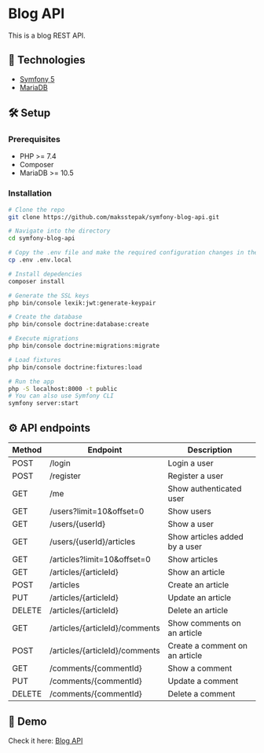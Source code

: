 # Blog API

This is a blog REST API.

## 🔧 Technologies

- [Symfony 5](https://symfony.com/)
- [MariaDB](https://mariadb.org/)

## 🛠️ Setup

### Prerequisites

- PHP >= 7.4
- Composer
- MariaDB >= 10.5

### Installation

```bash
# Clone the repo
git clone https://github.com/maksstepak/symfony-blog-api.git

# Navigate into the directory
cd symfony-blog-api

# Copy the .env file and make the required configuration changes in the .env.local file
cp .env .env.local

# Install depedencies
composer install

# Generate the SSL keys
php bin/console lexik:jwt:generate-keypair

# Create the database
php bin/console doctrine:database:create

# Execute migrations
php bin/console doctrine:migrations:migrate

# Load fixtures
php bin/console doctrine:fixtures:load

# Run the app
php -S localhost:8000 -t public
# You can also use Symfony CLI
symfony server:start
```

## ⚙️ API endpoints

<table>
    <thead>
        <tr>
            <th>Method</th>
            <th>Endpoint</th>
            <th>Description</th>
        </tr>
    </thead>
    <tbody>
        <tr>
            <td>POST</td>
            <td>/login</td>
            <td>Login a user</td>
        </tr>
        <tr>
            <td>POST</td>
            <td>/register</td>
            <td>Register a user</td>
        </tr>
        <tr>
            <td>GET</td>
            <td>/me</td>
            <td>Show authenticated user</td>
        </tr>
        <tr>
            <td>GET</td>
            <td>/users?limit=10&offset=0</td>
            <td>Show users</td>
        </tr>
        <tr>
            <td>GET</td>
            <td>/users/{userId}</td>
            <td>Show a user</td>
        </tr>
        <tr>
            <td>GET</td>
            <td>/users/{userId}/articles</td>
            <td>Show articles added by a user</td>
        </tr>
        <tr>
            <td>GET</td>
            <td>/articles?limit=10&offset=0</td>
            <td>Show articles</td>
        </tr>
        <tr>
            <td>GET</td>
            <td>/articles/{articleId}</td>
            <td>Show an article</td>
        </tr>
        <tr>
            <td>POST</td>
            <td>/articles</td>
            <td>Create an article</td>
        </tr>
        <tr>
            <td>PUT</td>
            <td>/articles/{articleId}</td>
            <td>Update an article</td>
        </tr>
        <tr>
            <td>DELETE</td>
            <td>/articles/{articleId}</td>
            <td>Delete an article</td>
        </tr>
        <tr>
            <td>GET</td>
            <td>/articles/{articleId}/comments</td>
            <td>Show comments on an article</td>
        </tr>
        <tr>
            <td>POST</td>
            <td>/articles/{articleId}/comments</td>
            <td>Create a comment on an article</td>
        </tr>
        <tr>
            <td>GET</td>
            <td>/comments/{commentId}</td>
            <td>Show a comment</td>
        </tr>
        <tr>
            <td>PUT</td>
            <td>/comments/{commentId}</td>
            <td>Update a comment</td>
        </tr>
        <tr>
            <td>DELETE</td>
            <td>/comments/{commentId}</td>
            <td>Delete a comment</td>
        </tr>
    </tbody>
</table>

## 🚀 Demo

Check it here: [Blog API](https://symfony-blog-api.herokuapp.com/)
